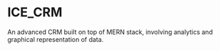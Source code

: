 # ICE_CRM

An advanced CRM built on top of MERN stack, involving analytics and graphical representation of data.

